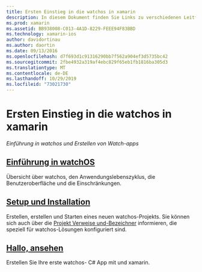 ```yaml
---
title: Ersten Einstieg in die watchos in xamarin
description: In diesem Dokument finden Sie Links zu verschiedenen Leitfäden, in denen die ersten Schritte mit der watchos-Entwicklung mit xamarin beschrieben werden. Der verknüpfte Inhalt bietet eine Einführung in watchos, erläutert die Installation der watchos-Unterstützung für xamarin und zeigt, wie eine erste Anwendung erstellt wird.
ms.prod: xamarin
ms.assetid: BB938008-C013-4A1D-8229-FEEE94F83BBD
ms.technology: xamarin-ios
author: davidortinau
ms.author: daortin
ms.date: 09/13/2016
ms.openlocfilehash: d7f693d1c91316290bb7f562a904ef3d5735bc42
ms.sourcegitcommit: 2fbe4932a319af4ebc829f65eb1fb1816ba305d3
ms.translationtype: MT
ms.contentlocale: de-DE
ms.lasthandoff: 10/29/2019
ms.locfileid: "73021730"
---
```

# <a name="getting-started-with-watchos-in-xamarin"></a>Ersten Einstieg in die watchos in xamarin

_Einführung in watchos und Erstellen von Watch-apps_

## <a name="introduction-to-watchosioswatchosget-startedintro-to-watchosmd"></a>[Einführung in watchOS](~/ios/watchos/get-started/intro-to-watchos.md)

Übersicht über watchos, den Anwendungslebenszyklus, die Benutzeroberfläche und die Einschränkungen.

## <a name="setup--installationioswatchosget-startedinstallationmd"></a>[Setup und Installation](~/ios/watchos/get-started/installation.md)

Erstellen, erstellen und Starten eines neuen watchos-Projekts.
Sie können sich auch über die [Projekt Verweise und-Bezeichner](~/ios/watchos/get-started/project-references.md) informieren, die speziell für watchos-Lösungen konfiguriert sind.

## <a name="hello-watchioswatchosget-startedhello-watchmd"></a>[Hallo, ansehen](~/ios/watchos/get-started/hello-watch.md)

Erstellen Sie Ihre erste watchos- C# App mit und xamarin.
